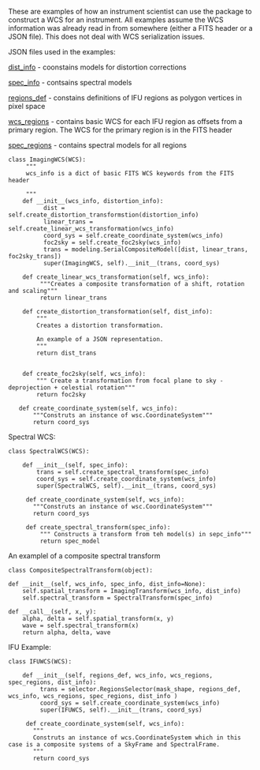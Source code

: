 These are examples of how an instrument scientist can use the package to construct a WCS for an instrument. All examples assume the WCS information was already read in from somewhere (either a FITS header or a JSON file). This does not deal with WCS serialization issues.


JSON files used in the examples:

[dist_info](https://github.com/nden/code-experiments/blob/master/generalized_wcs_api/prototype/jwst_example/reference_files/spec_regions.json) - coonstains models for distortion corrections


[spec_info](https://github.com/nden/code-experiments/blob/master/generalized_wcs_api/prototype/jwst_example/reference_files/spec_wcs.json) - contsains spectral models


[regions_def](https://github.com/nden/code-experiments/blob/master/generalized_wcs_api/prototype/jwst_example/reference_files/regions_miri.json) - constains definitions of IFU regions as polygon vertices in pixel space

[wcs_regions](https://github.com/nden/code-experiments/blob/master/generalized_wcs_api/prototype/jwst_example/reference_files/wcs_regions.json) - contains basic WCS for each IFU region as offsets from a primary region. The WCS for the primary region is in the FITS header

[spec_regions](https://github.com/nden/code-experiments/blob/master/generalized_wcs_api/prototype/jwst_example/reference_files/spec_regions.json) - contains spectral models for all regions
          
          

    class ImagingWCS(WCS):
         """
         wcs_info is a dict of basic FITS WCS keywords from the FITS header
         
         """
        def __init__(wcs_info, distortion_info):
              dist = self.create_distortion_transformstion(distortion_info)
              linear_trans = self.create_linear_wcs_transformation(wcs_info)
              coord_sys = self.create_coordinate_system(wcs_info)
              foc2sky = self.create_foc2sky(wcs_info)
              trans = modeling.SerialCompositeModel([dist, linear_trans, foc2sky_trans])
              super(ImagingWCS, self).__init__(trans, coord_sys)

        def create_linear_wcs_transformation(self, wcs_info):
             """Creates a composite transformation of a shift, rotation and scaling"""
             return linear_trans

        def create_distortion_transformation(self, dist_info):
            """
            Creates a distortion transformation.
            
            An example of a JSON representation.
            """
            return dist_trans

            
        def create_foc2sky(self, wcs_info):
            """ Create a transformation from focal plane to sky - deprojection + celestial rotation"""
            return foc2sky

       def create_coordinate_system(self, wcs_info):
           """Construts an instance of wsc.CoordinateSystem"""
           return coord_sys            


Spectral WCS:

    class SpectralWCS(WCS):

        def __init__(self, spec_info):
            trans = self.create_spectral_transform(spec_info)
            coord_sys = self.create_coordinate_system(wcs_info)
            super(SpectralWCS, self).__init__(trans, coord_sys)

         def create_coordinate_system(self, wcs_info):
           """Construts an instance of wsc.CoordinateSystem"""
           return coord_sys
            
         def create_spectral_transform(spec_info):
             """ Constructs a transform from teh model(s) in sepc_info"""
             return spec_model

An examplel of a composite spectral transform

    class CompositeSpectralTransform(object):
    
    def __init__(self, wcs_info, spec_info, dist_info=None):
        self.spatial_transform = ImagingTransform(wcs_info, dist_info)
        self.spectral_transform = SpectralTransform(spec_info)

    def __call__(self, x, y):
        alpha, delta = self.spatial_transform(x, y)
        wave = self.spectral_transform(x)
        return alpha, delta, wave


IFU Example:

    class IFUWCS(WCS):

        def __init__(self, regions_def, wcs_info, wcs_regions, spec_regions, dist_info):
             trans = selector.RegionsSelector(mask_shape, regions_def, wcs_info, wcs_regions, spec_regions, dist_info )
             coord_sys = self.create_coordinate_system(wcs_info)
             super(IFUWCS, self).__init__(trans, coord_sys)

         def create_coordinate_system(self, wcs_info):
           """
           Construts an instance of wcs.CoordinateSystem which in this case is a composite systems of a SkyFrame and SpectralFrame.
           """
           return coord_sys
